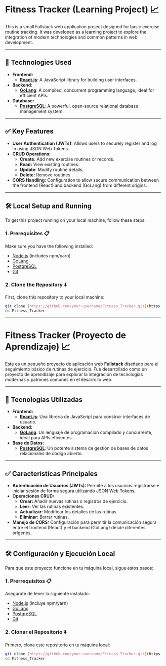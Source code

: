# Fitness Tracker (Learning Project) 📈

This is a small Fullstack web application project designed for basic exercise routine tracking. It was developed as a learning project to explore the integration of modern technologies and common patterns in web development.

---

## 🚀 Technologies Used

* **Frontend:**
    * [**React.js**](https://react.dev/): A JavaScript library for building user interfaces.
* **Backend:**
    * [**GoLang**](https://go.dev/): A compiled, concurrent programming language, ideal for efficient APIs.
* **Database:**
    * [**PostgreSQL**](https://www.postgresql.org/): A powerful, open-source relational database management system.

---

## ✅ Key Features

* **User Authentication (JWTs):** Allows users to securely register and log in using JSON Web Tokens.
* **CRUD Operations:**
    * **Create:** Add new exercise routines or records.
    * **Read:** View existing routines.
    * **Update:** Modify routine details.
    * **Delete:** Remove routines.
* **CORS Handling:** Configuration to allow secure communication between the frontend (React) and backend (GoLang) from different origins.

---

## 🛠️ Local Setup and Running

To get this project running on your local machine, follow these steps:

### 1. Prerequisites 📋

Make sure you have the following installed:

* [Node.js](https://nodejs.org/) (includes npm/yarn)
* [GoLang](https://go.dev/doc/install)
* [PostgreSQL](https://www.postgresql.org/download/)
* [Git](https://git-scm.com/downloads)

### 2. Clone the Repository ⬇️

First, clone this repository to your local machine:

```bash
git clone [https://github.com/your-username/Fitness_Tracker.git](https://github.com/your-username/Fitness_Tracker.git)
cd Fitness_Tracker

```
---

# Fitness Tracker (Proyecto de Aprendizaje) 📈

Este es un pequeño proyecto de aplicación web **Fullstack** diseñado para el seguimiento básico de rutinas de ejercicio. Fue desarrollado como un proyecto de aprendizaje para explorar la integración de tecnologías modernas y patrones comunes en el desarrollo web.

---

## 🚀 Tecnologías Utilizadas

* **Frontend:**
    * [**React.js**](https://react.dev/): Una librería de JavaScript para construir interfaces de usuario.
* **Backend:**
    * [**GoLang**](https://go.dev/): Un lenguaje de programación compilado y concurrente, ideal para APIs eficientes.
* **Base de Datos:**
    * [**PostgreSQL**](https://www.postgresql.org/): Un potente sistema de gestión de bases de datos relacionales de código abierto.

---

## ✅ Características Principales

* **Autenticación de Usuarios (JWTs):** Permite a los usuarios registrarse e iniciar sesión de forma segura utilizando JSON Web Tokens.
* **Operaciones CRUD:**
    * **Crear:** Añadir nuevas rutinas o registros de ejercicio.
    * **Leer:** Ver las rutinas existentes.
    * **Actualizar:** Modificar los detalles de las rutinas.
    * **Eliminar:** Borrar rutinas.
* **Manejo de CORS:** Configuración para permitir la comunicación segura entre el frontend (React) y el backend (GoLang) desde diferentes orígenes.

---

## 🛠️ Configuración y Ejecución Local

Para que este proyecto funcione en tu máquina local, sigue estos pasos:

### 1. Prerrequisitos 📋

Asegúrate de tener lo siguiente instalado:

* [Node.js](https://nodejs.org/) (incluye npm/yarn)
* [GoLang](https://go.dev/doc/install)
* [PostgreSQL](https://www.postgresql.org/download/)
* [Git](https://git-scm.com/downloads)

### 2. Clonar el Repositorio ⬇️

Primero, clona este repositorio en tu máquina local:

```bash
git clone [https://github.com/your-username/Fitness_Tracker.git](https://github.com/your-username/Fitness_Tracker.git)
cd Fitness_Tracker




